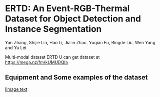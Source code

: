 # ERTD: An Event-RGB-Thermal Dataset for Object Detection and Instance Segmentation
Yan Zhang, Shijie Lin, Hao Li, Jialin Zhao, Yuqian Fu, Bingde Liu, Wen Yang and Yu Lei

Multi-modal dataset ERTD
U can get dataset at https://mega.nz/fm/kUMUDQIa
## Equipment and Some examples of the dataset
[!image text](https://github.com/ZyAndrew/ERTD/blob/master/images/figure1.png)
